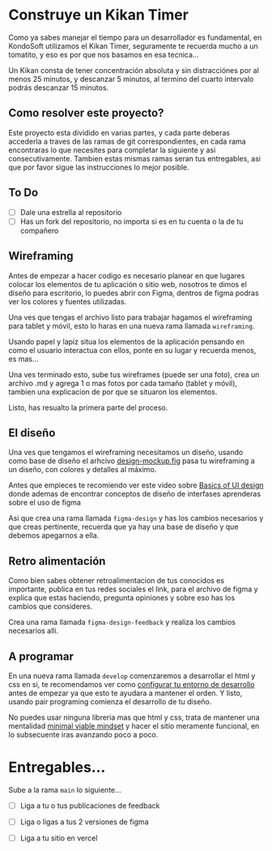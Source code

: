 # Construye un Kikan Timer

Como ya sabes manejar el tiempo para un desarrollador es fundamental, en KondoSoft utilizamos el Kikan Timer, seguramente te recuerda mucho a un tomatito, y eso es por que nos basamos en esa tecnica...

Un Kikan consta de tener concentración absoluta y sin distracciónes por al menos 25 minutos, y descanzar 5 minutos, al termino del cuarto intervalo podrás descanzar 15 minutos.

## Como resolver este proyecto?

Este proyecto esta dividido en varias partes, y cada parte deberas accederla a traves de las ramas de git correspondientes, en cada rama encontraras lo que necesites para completar la siguiente y asi consecutivamente. Tambien estas mismas ramas seran tus entregables, asi que por favor sigue las instrucciones lo mejor posible.

## To Do

 - [ ] Dale una estrella al repositorio
 - [ ] Has un fork del repositorio, no importa si es en tu cuenta o la de tu compañero

 ## Wireframing

 Antes de empezar a hacer codigo es necesario planear en que lugares colocar los elementos de tu aplicación o sitio web, nosotros te dimos el diseño para escritorio, lo puedes abrir con Figma, dentros de figma podras ver los colores y fuentes utilizadas.

 Una ves que tengas el archivo listo para trabajar hagamos el wireframing para tablet y móvil, esto lo haras en una nueva rama llamada `wireframing`.

 Usando papel y lapiz situa los elementos de la aplicación pensando en como el usuario interactua con ellos, ponte en su lugar y recuerda menos, es mas...

 Una ves terminado esto, sube tus wireframes (puede ser una foto), crea un archivo .md y agrega 1 o mas fotos por cada tamaño (tablet y móvil), tambien una explicacion de por que se situaron los elementos.

 Listo, has resualto la primera parte del proceso.

 ## El diseño

 Una ves que tengamos el wireframing necesitamos un diseño, usando como base de diseño el arhcivo [design-mockup.fig](./assets/design-mockup.fig) pasa tu wireframing a un diseño, con colores y detalles al máximo.

 Antes que empieces te recomiendo ver este video sobre [Basics of UI design](https://www.youtube.com/watch?v=viNNYye4qG0) donde ademas de encontrar conceptos de diseño de interfases aprenderas sobre el uso de figma

 Asi que crea una rama llamada `figma-design` y has los cambios necesarios y que creas pertinente, recuerda que ya hay una base de diseño y que debemos apegarnos a ella.


 ## Retro alimentación

 Como bien sabes obtener retroalimentacion de tus conocidos es importante, publica en tus redes sociales el link, para el archivo de figma y explica que estas haciendo, pregunta opiniones y sobre eso has los cambios que consideres.

 Crea una rama llamada `figma-design-feedback` y realiza los cambios necesarios alli.

 ## A programar

 En una nueva rama llamada `develop` comenzaremos a desarrollar el html y css en si, te recomendamos ver como [configurar tu entorno de desarrollo](https://www.youtube.com/watch?v=E5iLs8ICW9g) antes de empezar ya que esto te ayudara a mantener el orden. Y listo, usando pair programing comienza el desarrollo de tu diseño.

 No puedes usar ninguna libreria mas que html y css, trata de mantener una mentalidad [minimal viable mindset]() y hacer el sitio meramente funcional, en lo subsecuente iras avanzando poco a poco.

 # Entregables...

 Sube a la rama `main` lo siguiente...

 - [ ] Liga a tu o tus publicaciones de feedback
 - [ ] Liga o ligas a tus 2 versiones de figma
 - [ ] Liga a tu sitio en vercel

